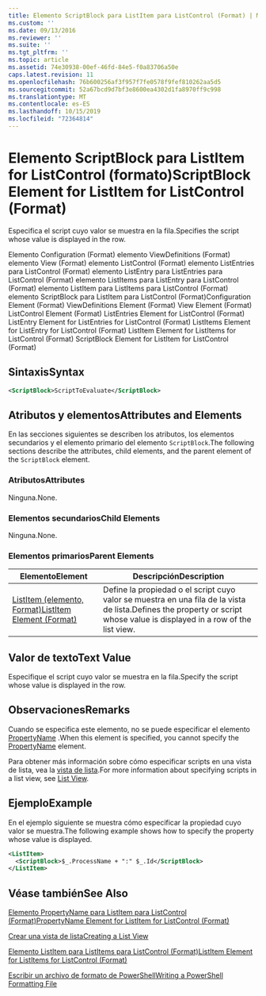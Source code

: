 ```yaml
---
title: Elemento ScriptBlock para ListItem para ListControl (Format) | Microsoft Docs
ms.custom: ''
ms.date: 09/13/2016
ms.reviewer: ''
ms.suite: ''
ms.tgt_pltfrm: ''
ms.topic: article
ms.assetid: 74e30938-00ef-46fd-84e5-f0a83706a50e
caps.latest.revision: 11
ms.openlocfilehash: 76b600256af3f957f7fe0578f9fef810262aa5d5
ms.sourcegitcommit: 52a67bcd9d7bf3e8600ea4302d1fa8970ff9c998
ms.translationtype: MT
ms.contentlocale: es-ES
ms.lasthandoff: 10/15/2019
ms.locfileid: "72364814"
---
```

# <a name="scriptblock-element-for-listitem-for-listcontrol-format"></a><span data-ttu-id="5ef9a-102">Elemento ScriptBlock para ListItem for ListControl (formato)</span><span class="sxs-lookup"><span data-stu-id="5ef9a-102">ScriptBlock Element for ListItem for ListControl (Format)</span></span>

<span data-ttu-id="5ef9a-103">Especifica el script cuyo valor se muestra en la fila.</span><span class="sxs-lookup"><span data-stu-id="5ef9a-103">Specifies the script whose value is displayed in the row.</span></span>

<span data-ttu-id="5ef9a-104">Elemento Configuration (Format) elemento ViewDefinitions (Format) elemento View (Format) elemento ListControl (Format) elemento ListEntries para ListControl (Format) elemento ListEntry para ListEntries para ListControl (Format) elemento ListItems para ListEntry para ListControl (Format) elemento ListItem para ListItems para ListControl (Format) elemento ScriptBlock para ListItem para ListControl (Format)</span><span class="sxs-lookup"><span data-stu-id="5ef9a-104">Configuration Element (Format) ViewDefinitions Element (Format) View Element (Format) ListControl Element (Format) ListEntries Element for ListControl (Format) ListEntry Element for ListEntries for ListControl (Format) ListItems Element for ListEntry for ListControl (Format) ListItem Element for ListItems for ListControl (Format) ScriptBlock Element for ListItem for ListControl (Format)</span></span>

## <a name="syntax"></a><span data-ttu-id="5ef9a-105">Sintaxis</span><span class="sxs-lookup"><span data-stu-id="5ef9a-105">Syntax</span></span>

```xml
<ScriptBlock>ScriptToEvaluate</ScriptBlock>
```

## <a name="attributes-and-elements"></a><span data-ttu-id="5ef9a-106">Atributos y elementos</span><span class="sxs-lookup"><span data-stu-id="5ef9a-106">Attributes and Elements</span></span>

<span data-ttu-id="5ef9a-107">En las secciones siguientes se describen los atributos, los elementos secundarios y el elemento primario del elemento `ScriptBlock`.</span><span class="sxs-lookup"><span data-stu-id="5ef9a-107">The following sections describe the attributes, child elements, and the parent element of the `ScriptBlock` element.</span></span>

### <a name="attributes"></a><span data-ttu-id="5ef9a-108">Atributos</span><span class="sxs-lookup"><span data-stu-id="5ef9a-108">Attributes</span></span>

<span data-ttu-id="5ef9a-109">Ninguna.</span><span class="sxs-lookup"><span data-stu-id="5ef9a-109">None.</span></span>

### <a name="child-elements"></a><span data-ttu-id="5ef9a-110">Elementos secundarios</span><span class="sxs-lookup"><span data-stu-id="5ef9a-110">Child Elements</span></span>

<span data-ttu-id="5ef9a-111">Ninguna.</span><span class="sxs-lookup"><span data-stu-id="5ef9a-111">None.</span></span>

### <a name="parent-elements"></a><span data-ttu-id="5ef9a-112">Elementos primarios</span><span class="sxs-lookup"><span data-stu-id="5ef9a-112">Parent Elements</span></span>

|<span data-ttu-id="5ef9a-113">Elemento</span><span class="sxs-lookup"><span data-stu-id="5ef9a-113">Element</span></span>|<span data-ttu-id="5ef9a-114">Descripción</span><span class="sxs-lookup"><span data-stu-id="5ef9a-114">Description</span></span>|
|-------------|-----------------|
|[<span data-ttu-id="5ef9a-115">ListItem (elemento, Format)</span><span class="sxs-lookup"><span data-stu-id="5ef9a-115">ListItem Element (Format)</span></span>](./listitem-element-for-listitems-for-listcontrol-format.md)|<span data-ttu-id="5ef9a-116">Define la propiedad o el script cuyo valor se muestra en una fila de la vista de lista.</span><span class="sxs-lookup"><span data-stu-id="5ef9a-116">Defines the property or script whose value is displayed in a row of the list view.</span></span>|

## <a name="text-value"></a><span data-ttu-id="5ef9a-117">Valor de texto</span><span class="sxs-lookup"><span data-stu-id="5ef9a-117">Text Value</span></span>

<span data-ttu-id="5ef9a-118">Especifique el script cuyo valor se muestra en la fila.</span><span class="sxs-lookup"><span data-stu-id="5ef9a-118">Specify the script whose value is displayed in the row.</span></span>

## <a name="remarks"></a><span data-ttu-id="5ef9a-119">Observaciones</span><span class="sxs-lookup"><span data-stu-id="5ef9a-119">Remarks</span></span>

<span data-ttu-id="5ef9a-120">Cuando se especifica este elemento, no se puede especificar el elemento [PropertyName](./propertyname-element-for-listitem-for-listcontrol-format.md) .</span><span class="sxs-lookup"><span data-stu-id="5ef9a-120">When this element is specified, you cannot specify the [PropertyName](./propertyname-element-for-listitem-for-listcontrol-format.md) element.</span></span>

<span data-ttu-id="5ef9a-121">Para obtener más información sobre cómo especificar scripts en una vista de lista, vea la [vista de lista](./creating-a-list-view.md).</span><span class="sxs-lookup"><span data-stu-id="5ef9a-121">For more information about specifying scripts in a list view, see [List View](./creating-a-list-view.md).</span></span>

## <a name="example"></a><span data-ttu-id="5ef9a-122">Ejemplo</span><span class="sxs-lookup"><span data-stu-id="5ef9a-122">Example</span></span>

<span data-ttu-id="5ef9a-123">En el ejemplo siguiente se muestra cómo especificar la propiedad cuyo valor se muestra.</span><span class="sxs-lookup"><span data-stu-id="5ef9a-123">The following example shows how to specify the property whose value is displayed.</span></span>

```xml
<ListItem>
  <ScriptBlock>$_.ProcessName + ":" $_.Id</ScriptBlock>
</ListItem>

```

## <a name="see-also"></a><span data-ttu-id="5ef9a-124">Véase también</span><span class="sxs-lookup"><span data-stu-id="5ef9a-124">See Also</span></span>

[<span data-ttu-id="5ef9a-125">Elemento PropertyName para ListItem para ListControl (Format)</span><span class="sxs-lookup"><span data-stu-id="5ef9a-125">PropertyName Element for ListItem for ListControl (Format)</span></span>](./propertyname-element-for-listitem-for-listcontrol-format.md)

[<span data-ttu-id="5ef9a-126">Crear una vista de lista</span><span class="sxs-lookup"><span data-stu-id="5ef9a-126">Creating a List View</span></span>](./creating-a-list-view.md)

[<span data-ttu-id="5ef9a-127">Elemento ListItem para ListItems para ListControl (Format)</span><span class="sxs-lookup"><span data-stu-id="5ef9a-127">ListItem Element for ListItems for ListControl (Format)</span></span>](./listitem-element-for-listitems-for-listcontrol-format.md)

[<span data-ttu-id="5ef9a-128">Escribir un archivo de formato de PowerShell</span><span class="sxs-lookup"><span data-stu-id="5ef9a-128">Writing a PowerShell Formatting File</span></span>](./writing-a-powershell-formatting-file.md)
